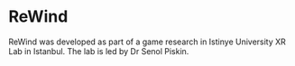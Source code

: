 # ReWind
ReWind was developed as part of a game research in Istinye University XR Lab in Istanbul. The lab is led by Dr Senol Piskin. 
